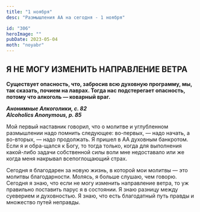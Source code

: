 ```yaml
---
title: "1 ноября"
desc: "Размышления АА на сегодня - 1 ноября"

id: "306"
heroImage: ""
pubDate: 2023-05-04
moth: "noyabr"
---
```


## Я НЕ МОГУ ИЗМЕНИТЬ НАПРАВЛЕНИЕ ВЕТРА

**Существует опасность, что, забросив всю духовную программу, мы, так сказать,
почием на лаврах. Тогда нас подстерегает опасность, потому что алкоголь —
коварный враг.**

**_Анонимные Алкоголики, с. 82  
Alcoholics Anonymous, p. 85_**

Мой первый наставник говорил, что о молитве и углубленном размышлении надо
помнить следующее: во-первых, — надо начать, а во-вторых, — надо продолжать. Я
пришел в АА духовным банкротом. Если я и обра-щался к Богу, то тогда только,
когда для выполнения какой-либо задачи собственной силы воли мне недоставало
или же когда меня накрывал всепоглощающий страх.

Сегодня я благодарен за новую жизнь, в которой мои молитвы — это молитвы
благодарности. Молясь, я больше слушаю, чем говорю. Сегодня я знаю, что если
не могу изменить направление ветра, то уж правильно поставить парус я в
состоянии. Я знаю разницу между суеверием и духовностью. Я знаю, что есть
благодатный путь правды и множество путей неправды.
